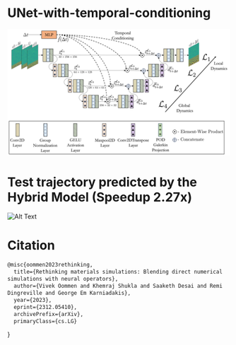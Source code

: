 # UNet-with-temporal-conditioning
![Alt text](unet_architecture.png)
# Test trajectory predicted by the Hybrid Model (Speedup 2.27x)
![Alt Text](multi_output_gif.gif)

# Citation

    @misc{oommen2023rethinking,
      title={Rethinking materials simulations: Blending direct numerical simulations with neural operators}, 
      author={Vivek Oommen and Khemraj Shukla and Saaketh Desai and Remi Dingreville and George Em Karniadakis},
      year={2023},
      eprint={2312.05410},
      archivePrefix={arXiv},
      primaryClass={cs.LG}
}
